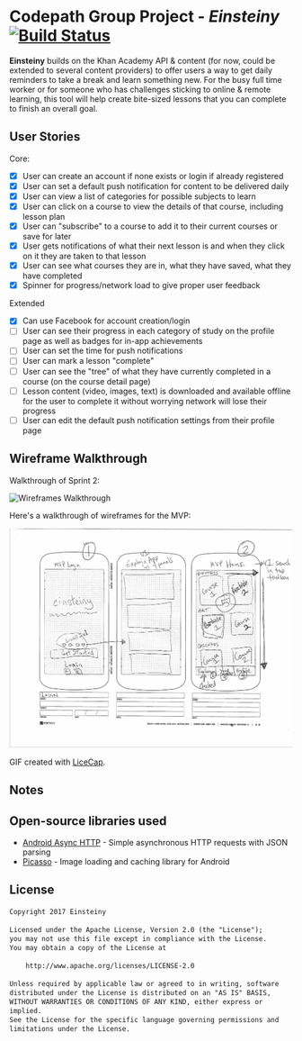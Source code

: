 # Codepath Group Project - *Einsteiny*  [![Build Status](https://travis-ci.org/Einsteiny/einsteiny.svg?branch=master)](https://travis-ci.org/Einsteiny/einsteiny)

**Einsteiny** builds on the Khan Academy API & content (for now, could be extended to several content providers) to offer users a way to get daily reminders to take a break and learn something new.  For the busy full time worker or for someone who has challenges sticking to online & remote learning, this tool will help create bite-sized lessons that you can complete to finish an overall goal.

## User Stories

Core:
* [x] User can create an account if none exists or login if already registered
* [x] User can set a default push notification for content to be delivered daily 
* [x] User can view a list of categories for possible subjects to learn
* [x] User can click on a course to view the details of that course, including lesson plan
* [x] User can "subscribe" to a course to add it to their current courses or save for later
* [x] User gets notifications of what their next lesson is and when they click on it they are taken to that lesson
* [x] User can see what courses they are in, what they have saved, what they have completed
* [x] Spinner for progress/network load to give proper user feedback

Extended
* [x] Can use Facebook for account creation/login
* [ ] User can see their progress in each category of study on the profile page as well as badges for in-app achievements
* [ ] User can set the time for push notifications
* [ ] User can mark a lesson "complete"
* [ ] User can see the "tree" of what they have currently completed in a course (on the course detail page)
* [ ] Lesson content (video, images, text) is downloaded and available offline for the user to complete it without worrying network will lose their progress
* [ ] User can edit the default push notification settings from their profile page

## Wireframe Walkthrough

Walkthrough of Sprint 2:

<img src='https://github.com/Einsteiny/einsteiny/blob/master/resources/einsteiny.gif' title='Wireframes Walkthrough' width='' alt='Wireframes Walkthrough' />


Here's a walkthrough of wireframes for the MVP:

<img src='https://github.com/Einsteiny/einsteiny/blob/master/resources/wireframes.gif' title='Wireframes Walkthrough' width='' alt='Wireframes Walkthrough' />

GIF created with [LiceCap](http://www.cockos.com/licecap/).

## Notes


## Open-source libraries used

- [Android Async HTTP](https://github.com/loopj/android-async-http) - Simple asynchronous HTTP requests with JSON parsing
- [Picasso](http://square.github.io/picasso/) - Image loading and caching library for Android

## License

    Copyright 2017 Einsteiny

    Licensed under the Apache License, Version 2.0 (the "License");
    you may not use this file except in compliance with the License.
    You may obtain a copy of the License at

        http://www.apache.org/licenses/LICENSE-2.0

    Unless required by applicable law or agreed to in writing, software
    distributed under the License is distributed on an "AS IS" BASIS,
    WITHOUT WARRANTIES OR CONDITIONS OF ANY KIND, either express or implied.
    See the License for the specific language governing permissions and
    limitations under the License.
